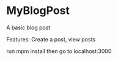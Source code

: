 # MyBlogPost
A basic blog post 

Features: Create a post, view posts

run mpm install then go to localhost:3000
